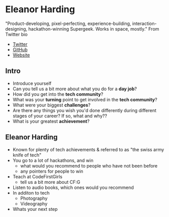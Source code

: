 # Eleanor Harding

"Product-developing, pixel-perfecting, experience-building, interaction-designing, hackathon-winning Supergeek. Works in space, mostly." From Twitter bio

* [Twitter](https://twitter.com/tweetanor)
* [GitHub](https://github.com/eleanorharding)
* [Website](http://eleanorharding.info)

## Intro

* Introduce yourself
* Can you tell us a bit more about what you do for a **day job**?
* How did you get into the **tech community**?
* What was your **turning** point to get involved in the **tech community**?
* What were your biggest **challenges**?
* Are there any things you wish you'd done differently during different stages of your career? If so, what and why??
* What is your greatest **achievement**?

## Eleanor Harding

* Known for plenty of tech achievements & referred to as "the swiss army knife of tech"
* You go to a lot of hackathons, and win
    * what would you recommend to people who have not been before
    * any pointers for people to win
* Teach at CodeFirstGirls
    * tell us a bit more about CF:G
* Listen to audio books, which ones would you recommend
* In additon to tech
    * Photography
    * Videography
* Whats your next step
